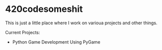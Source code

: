 420codesomeshit
===============

This is just a little place where I work on varioua projects and other things.

Current Projects:
- Python Game Development Using PyGame
